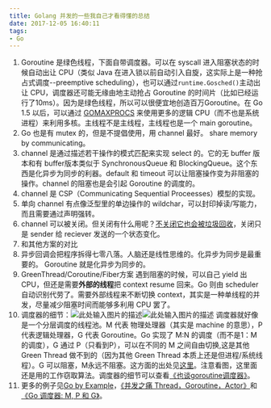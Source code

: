 ```yaml
---
title: Golang 并发的一些我自己才看得懂的总结
date: 2017-12-05 16:40:11
tags:
- Go
---
```


1. Goroutine 是绿色线程，下面自带调度器。可以在 syscall 进入阻塞状态的时候自动出让 CPU（类似 Java 在进入锁以前自动引入自旋，这实际上是一种抢占式调度--preemptive scheduling），也可以通过`runtime.Gosched()`主动出让 CPU，调度器还可能无缘由地主动抢占 Goroutine 的时间片（比如已经运行了10ms）。因为是绿色线程，所以可以很便宜地创造百万Goroutine。在 Go 1.5 以后，可以通过 [GOMAXPROCS][1] 来使用更多的逻辑 CPU（而不也是系统进程）来利用多核。主线程不是主线程，主线程也是一个 main goroutine。
2. Go 也是有 mutex 的，但是不提倡使用，用 channel 最好。 share memory by communicating。
3. channel 是通过描述若干操作的模式匹配来实现 select 的。它的无 buffer 版本和有 buffer版本类似于 SynchronousQueue 和 BlockingQueue。这个东西是化异步为同步的利器。default 和 timeout 可以让阻塞操作变为非阻塞的操作。channel 的阻塞也是会引起 Goroutine 的调度的。
4. channel 是 CSP（Communicating Sequential Proceesses）模型的实现。
5. 单向 channel 有点像泛型里的单边操作的 wildchar，可以封印掉读/写能力，而且需要通过声明强转。
6. channel 可以被关闭。但关闭有什么用呢？[不关闭它也会被垃圾回收][2]，关闭只是 sender 给 reciever 发送的一个状态变化。
7. 和其他方案的对比
 1. 异步回调会把程序拆得七零八落。人脑还是线性思维的。化异步为同步是最重要的。 Goroutine 就是化异步为同步的。
 2. GreenThread/Coroutine/Fiber方案 遇到阻塞的时候，可以自己 yield 出 CPU，但还是需要**外部的线程**把 context resume 回来。Go 则由 scheduler 自动识别代劳了。需要外部线程来不断切换 context，其实是一种单线程的并发，尽量减少阻塞时间而能够多利用 CPU 罢了。
8. 调度器的细节：![此处输入图片的描述][3]![此处输入图片的描述][4]
   调度器就好像是一个分层调度的线程池。M 代表 物理处理器（其实是 machine 的意思），P 代表逻辑处理器，G 代表 Goroutine。Go 实现了 M:N 的调度（而不是1：M 的调度），G 通过 P（只看到P），可以在不同的 M 之间自由切换,这是其他 Green Thread 做不到的（因为其他 Green Thread 本质上还是但进程/系统线程）。G 可以阻塞，M永远不阻塞。这方面的出处见[这里][5]。注意看图，这里面还是用的工作窃取算法。调度器的细节可以查看[《也谈goroutine调度器》][6]。
9. 更多的例子见[Go by Example][7]，[《并发之痛 Thread，Goroutine，Actor》][8]和[《Go 调度器: M, P 和 G》][9]。


  [1]: https://golang.org/pkg/runtime/#GOMAXPROCS
  [2]: https://stackoverflow.com/questions/8593645/is-it-ok-to-leave-a-channel-open
  [3]: http://jolestar.com/images/concurrent/go-scheduler.png
  [4]: http://tonybai.com/wp-content/uploads/goroutine-scheduler-model.png
  [5]: http://tonybai.com/2017/06/23/an-intro-about-goroutine-scheduler/
  [6]: http://tonybai.com/2017/06/23/an-intro-about-goroutine-scheduler/
  [7]: https://gobyexample.com/
  [8]: http://jolestar.com/parallel-programming-model-thread-goroutine-actor/
  [9]: http://colobu.com/2017/05/04/go-scheduler/